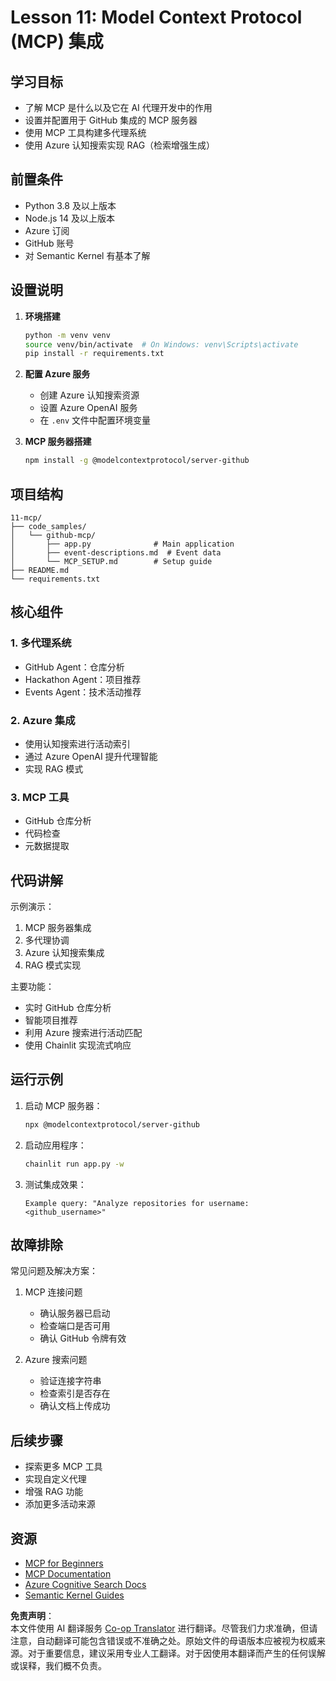 <!--
CO_OP_TRANSLATOR_METADATA:
{
  "original_hash": "9320dd53c82869fd44935d1581eaf7bb",
  "translation_date": "2025-05-21T08:10:10+00:00",
  "source_file": "11-mcp/README.md",
  "language_code": "zh"
}
-->
# Lesson 11: Model Context Protocol (MCP) 集成

## 学习目标
- 了解 MCP 是什么以及它在 AI 代理开发中的作用
- 设置并配置用于 GitHub 集成的 MCP 服务器
- 使用 MCP 工具构建多代理系统
- 使用 Azure 认知搜索实现 RAG（检索增强生成）

## 前置条件
- Python 3.8 及以上版本
- Node.js 14 及以上版本
- Azure 订阅
- GitHub 账号
- 对 Semantic Kernel 有基本了解

## 设置说明

1. **环境搭建**
   ```bash
   python -m venv venv
   source venv/bin/activate  # On Windows: venv\Scripts\activate
   pip install -r requirements.txt
   ```

2. **配置 Azure 服务**
   - 创建 Azure 认知搜索资源
   - 设置 Azure OpenAI 服务
   - 在 `.env` 文件中配置环境变量

3. **MCP 服务器搭建**
   ```bash
   npm install -g @modelcontextprotocol/server-github
   ```

## 项目结构

```
11-mcp/
├── code_samples/
│   └── github-mcp/
│       ├── app.py              # Main application
│       ├── event-descriptions.md  # Event data
│       └── MCP_SETUP.md        # Setup guide
├── README.md
└── requirements.txt
```

## 核心组件

### 1. 多代理系统
- GitHub Agent：仓库分析
- Hackathon Agent：项目推荐
- Events Agent：技术活动推荐

### 2. Azure 集成
- 使用认知搜索进行活动索引
- 通过 Azure OpenAI 提升代理智能
- 实现 RAG 模式

### 3. MCP 工具
- GitHub 仓库分析
- 代码检查
- 元数据提取

## 代码讲解

示例演示：
1. MCP 服务器集成
2. 多代理协调
3. Azure 认知搜索集成
4. RAG 模式实现

主要功能：
- 实时 GitHub 仓库分析
- 智能项目推荐
- 利用 Azure 搜索进行活动匹配
- 使用 Chainlit 实现流式响应

## 运行示例

1. 启动 MCP 服务器：
   ```bash
   npx @modelcontextprotocol/server-github
   ```

2. 启动应用程序：
   ```bash
   chainlit run app.py -w
   ```

3. 测试集成效果：
   ```
   Example query: "Analyze repositories for username: <github_username>"
   ```

## 故障排除

常见问题及解决方案：
1. MCP 连接问题
   - 确认服务器已启动
   - 检查端口是否可用
   - 确认 GitHub 令牌有效

2. Azure 搜索问题
   - 验证连接字符串
   - 检查索引是否存在
   - 确认文档上传成功

## 后续步骤
- 探索更多 MCP 工具
- 实现自定义代理
- 增强 RAG 功能
- 添加更多活动来源

## 资源
- [MCP for Beginners](https://aka.ms/mcp-for-beginners)  
- [MCP Documentation](https://github.com/microsoft/semantic-kernel/tree/main/python/semantic-kernel/semantic_kernel/connectors/mcp)
- [Azure Cognitive Search Docs](https://learn.microsoft.com/azure/search/)
- [Semantic Kernel Guides](https://learn.microsoft.com/semantic-kernel/)

**免责声明**：  
本文件使用 AI 翻译服务 [Co-op Translator](https://github.com/Azure/co-op-translator) 进行翻译。尽管我们力求准确，但请注意，自动翻译可能包含错误或不准确之处。原始文件的母语版本应被视为权威来源。对于重要信息，建议采用专业人工翻译。对于因使用本翻译而产生的任何误解或误释，我们概不负责。